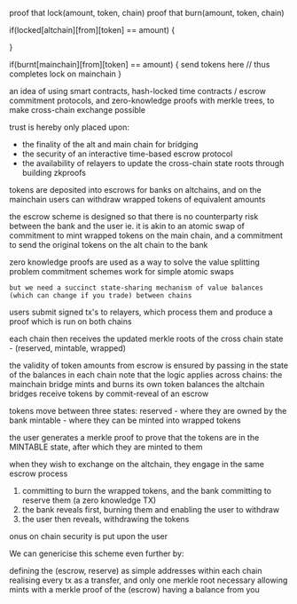 proof that lock(amount, token, chain)
proof that burn(amount, token, chain)



if(locked[altchain][from][token] == amount) {
    
}

if(burnt[mainchain][from][token] == amount) {
    send tokens here
    // thus completes lock on mainchain
}






an idea of using smart contracts, hash-locked time contracts / escrow commitment protocols, and zero-knowledge proofs with merkle trees, to make cross-chain exchange possible

trust is hereby only placed upon:
- the finality of the alt and main chain for bridging
- the security of an interactive time-based escrow protocol
- the availability of relayers to update the cross-chain state roots through building zkproofs

tokens are deposited into escrows for banks on altchains, and on the mainchain users can withdraw wrapped tokens of equivalent amounts

the escrow scheme is designed so that there is no counterparty risk between the bank and the user
    ie. it is akin to an atomic swap of commitment to mint wrapped tokens on the main chain, and a commitment to send the original tokens on the alt chain to the bank

zero knowledge proofs are used as a way to solve the value splitting problem
    commitment schemes work for simple atomic swaps

    but we need a succinct state-sharing mechanism of value balances (which can change if you trade) between chains


users submit signed tx's to relayers, which process them and produce a proof which is run on both chains

each chain then receives the updated merkle roots of the cross chain state - (reserved, mintable, wrapped)

the validity of token amounts from escrow is ensured by passing in the state of the balances in each chain
note that the logic applies across chains:
    the mainchain bridge mints and burns its own token balances
    the altchain bridges receive tokens by commit-reveal of an escrow


tokens move between three states:
    reserved - where they are owned by the bank
    mintable - where they can be minted into wrapped tokens

the user generates a merkle proof to prove that the tokens are in the MINTABLE state, after which they are minted to them

when they wish to exchange on the altchain, they engage in the same escrow process
1. committing to burn the wrapped tokens, and the bank committing to reserve them (a zero knowledge TX)
2. the bank reveals first, burning them and enabling the user to withdraw
3. the user then reveals, withdrawing the tokens


onus on chain security is put upon the user 






We can genericise this scheme even further by:

defining the (escrow, reserve) as simple addresses within each chain
realising every tx as a transfer, and only one merkle root necessary
allowing mints with a merkle proof of the (escrow) having a balance from you

